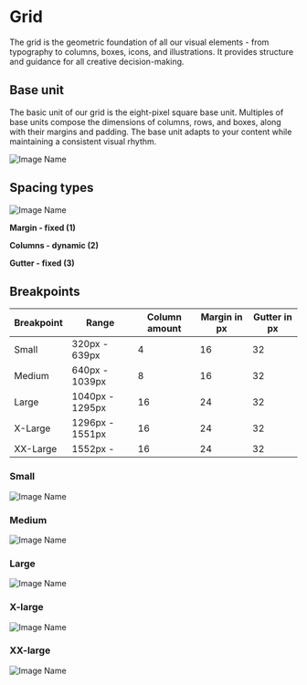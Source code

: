 # Grid

The grid is the geometric foundation of all our visual elements - from typography to columns, boxes, icons, and illustrations. It provides structure and guidance for all creative decision-making.

## Base unit

The basic unit of our grid is the eight-pixel square base unit. Multiples of base units compose the dimensions of columns, rows, and boxes, along with their margins and padding. The base unit adapts to your content while maintaining a consistent visual rhythm.

![Image Name](assets/2_guidelines/1_grid/Grid01.png)

## Spacing types

![Image Name](assets/2_guidelines/1_grid/Grid02.png)

**Margin - fixed (1)**

**Columns - dynamic (2)**

**Gutter - fixed (3)**

## Breakpoints

| Breakpoint | Range           | Column amount | Margin in px | Gutter in px |
| ---------- | --------------- | ------------- | ------------ | ------------ |
| Small      | 320px - 639px   | 4             | 16           | 32           |
| Medium     | 640px - 1039px  | 8             | 16           | 32           |
| Large      | 1040px - 1295px | 16            | 24           | 32           |
| X-Large    | 1296px - 1551px | 16            | 24           | 32           |
| XX-Large   | 1552px -        | 16            | 24           | 32           |

### Small

![Image Name](assets/2_guidelines/1_grid/image-grid-s_.png)

### Medium

![Image Name](assets/2_guidelines/1_grid/image-grid-m_.png)

### Large

![Image Name](assets/2_guidelines/1_grid/image-grid-l_.png)

### X-large

![Image Name](assets/2_guidelines/1_grid/image-grid-xl_.png)

### XX-large

![Image Name](assets/2_guidelines/1_grid/image-grid-xxl_.png)
